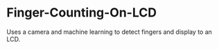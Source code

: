 # Finger-Counting-On-LCD
Uses a camera and machine learning to detect fingers and display to an LCD.
